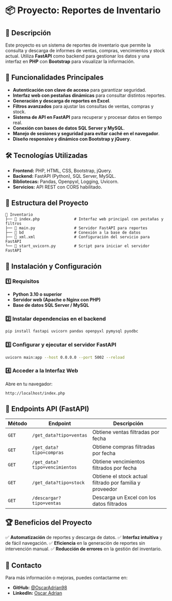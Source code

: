 # 📦 Proyecto: Reportes de Inventario

## 📌 Descripción
Este proyecto es un sistema de reportes de inventario que permite la consulta y descarga de informes de ventas, compras, vencimientos y stock actual. Utiliza **FastAPI** como backend para gestionar los datos y una interfaz en **PHP** con **Bootstrap** para visualizar la información.

## 🚀 Funcionalidades Principales
- **Autenticación con clave de acceso** para garantizar seguridad.
- **Interfaz web con pestañas dinámicas** para consultar distintos reportes.
- **Generación y descarga de reportes en Excel**.
- **Filtros avanzados** para ajustar las consultas de ventas, compras y stock.
- **Sistema de API en FastAPI** para recuperar y procesar datos en tiempo real.
- **Conexión con bases de datos SQL Server y MySQL**.
- **Manejo de sesiones y seguridad para evitar caché en el navegador**.
- **Diseño responsive y dinámico con Bootstrap y jQuery**.

## 🛠️ Tecnologías Utilizadas
- **Frontend:** PHP, HTML, CSS, Bootstrap, jQuery.
- **Backend:** FastAPI (Python), SQL Server, MySQL.
- **Bibliotecas:** Pandas, Openpyxl, Logging, Uvicorn.
- **Servicios:** API REST con CORS habilitado.

## 📂 Estructura del Proyecto
```
📂 Inventario
├── 📄 index.php               # Interfaz web principal con pestañas y filtros
├── 📄 main.py                 # Servidor FastAPI para reportes
├── 📂 bd                      # Conexión a la base de datos
├── 📄 xml.xml                 # Configuración del servicio para FastAPI
└── 📄 start_uvicorn.py        # Script para iniciar el servidor FastAPI
```

## 📌 Instalación y Configuración
### 1️⃣ **Requisitos**
- **Python 3.10 o superior**
- **Servidor web (Apache o Nginx con PHP)**
- **Base de datos SQL Server / MySQL**

### 2️⃣ **Instalar dependencias en el backend**
```bash
pip install fastapi uvicorn pandas openpyxl pymysql pyodbc
```

### 3️⃣ **Configurar y ejecutar el servidor FastAPI**
```bash
uvicorn main:app --host 0.0.0.0 --port 5002 --reload
```

### 4️⃣ **Acceder a la Interfaz Web**
Abre en tu navegador:
```
http://localhost/index.php
```

## 🔗 Endpoints API (FastAPI)
| Método | Endpoint | Descripción |
|--------|---------|-------------|
| `GET` | `/get_data?tipo=ventas` | Obtiene ventas filtradas por fecha |
| `GET` | `/get_data?tipo=compras` | Obtiene compras filtradas por fecha |
| `GET` | `/get_data?tipo=vencimientos` | Obtiene vencimientos filtrados por fecha |
| `GET` | `/get_data?tipo=stock` | Obtiene el stock actual filtrado por familia y proveedor |
| `GET` | `/descargar?tipo=ventas` | Descarga un Excel con los datos filtrados |

## 🏆 Beneficios del Proyecto
✅ **Automatización** de reportes y descarga de datos.
✅ **Interfaz intuitiva** y de fácil navegación.
✅ **Eficiencia** en la generación de reportes sin intervención manual.
✅ **Reducción de errores** en la gestión del inventario.

## 📩 Contacto
Para más información o mejoras, puedes contactarme en:
- **GitHub:** [@OscarAdrian98](https://github.com/OscarAdrian98)
- **LinkedIn:** [Oscar Adrian](https://www.linkedin.com/in/oscar-adrian/)